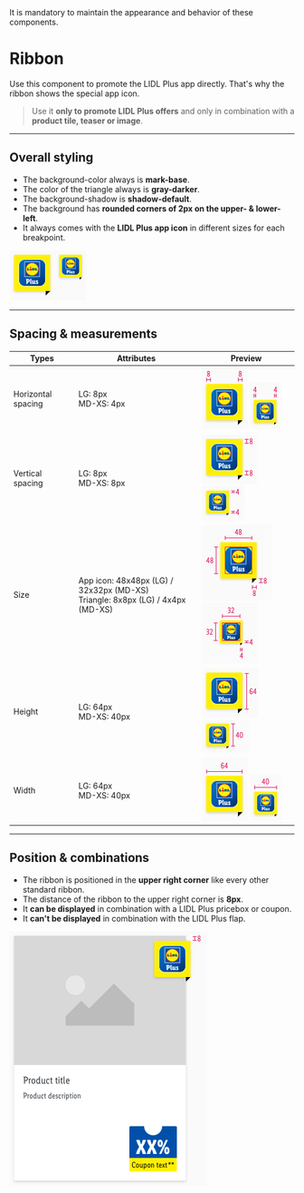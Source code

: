 <AlertWarning alertHeadline="Not modifiable">
 It is mandatory to maintain the appearance and behavior of these components.
</AlertWarning>

# Ribbon

Use this component to promote the LIDL Plus app directly. That's why the ribbon shows the special app icon.

> Use it **only to promote LIDL Plus offers**  and only in combination with a **product tile, teaser or image**.

---

## Overall styling

- The background-color always is **mark-base**.
- The color of the triangle always is **gray-darker**.
- The background-shadow is **shadow-default**.
- The background has **rounded corners of 2px on the upper- & lower-left**.
- It always comes with the **LIDL Plus app icon** in different sizes for each breakpoint.

![LIDL Plus: ribbon](assets/variants/ribbon@1x.png)

---

## Spacing & measurements

| Types | Attributes | Preview |
|---|---|---|
| Horizontal spacing | LG: 8px <br> MD-XS: 4px | ![Horizontal spacing (LG)](assets/measurements/LG/horizontal-spacing@1x.png) ![Horizontal spacing (MD-XS)](assets/measurements/MD-XS/horizontal-spacing@1x.png)|
| Vertical spacing | LG: 8px <br> MD-XS: 8px | ![Vertical spacing (LG)](assets/measurements/LG/vertical-spacing@1x.png) ![Vertical spacing (MD-XS)](assets/measurements/MD-XS/vertical-spacing@1x.png) |
| Size | App icon: 48x48px (LG) / 32x32px (MD-XS)<br>Triangle: 8x8px (LG) / 4x4px (MD-XS) | ![Size: cut out (LG)](assets/measurements/LG/size@1x.png) ![Size: cut out (MD-XS)](assets/measurements/MD-XS/size@1x.png)|
| Height | LG: 64px <br> MD-XS: 40px | ![Height (LG)](assets/measurements/LG/height@1x.png) ![Height (MD-XS)](assets/measurements/MD-XS/height@1x.png) |
| Width | LG: 64px <br> MD-XS: 40px | ![Width (LG)](assets/measurements/LG/width@1x.png) ![Width (MD-XS)](assets/measurements/MD-XS/width@1x.png) |

---

## Position & combinations

- The ribbon is positioned in the **upper right corner** like every other standard ribbon.
- The distance of the ribbon to the upper right corner is **8px**.
- It **can be displayed** in combination with a LIDL Plus pricebox or coupon.
- It **can't be displayed** in combination with the LIDL Plus flap.

![position](assets/position/ribbon@1x.png)

